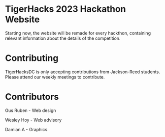# TigerHacks 2023 Hackathon Website

Starting now, the website will be remade for every hackthon, containing relevant information about the details of the competition.

# Contributing

TigerHacksDC is only accepting contributions from Jackson-Reed students. Please attend our weekly meetings to contribute.

# Contributors

Gus Ruben - Web design

Wesley Hoy - Web advisory

Damian A - Graphics